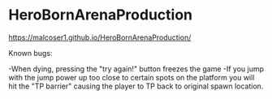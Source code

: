 # HeroBornArenaProduction
 
https://malcoser1.github.io/HeroBornArenaProduction/


Known bugs:

-When dying, pressing the "try again!" button freezes the game
-If you jump with the jump power up too close to certain spots on the platform you will hit the "TP barrier" causing the player to TP back to original spawn location. 
